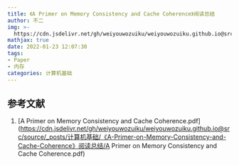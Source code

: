 ```yaml
---
title: 《A Primer on Memory Consistency and Cache Coherence》阅读总结
author: 不二
img: >-
  https://cdn.jsdelivr.net/gh/weiyouwozuiku/weiyouwozuiku.github.io@src/source/_posts/PageImg/计算机基础/《A-Primer-on-Memory-Consistency-and-Cache-Coherence》阅读总结.png
mathjax: true
date: 2022-01-23 12:07:30
tags: 
- Paper
- 内存
categories: 计算机基础
---
```




## 参考文献

1. [A Primer on Memory Consistency and Cache Coherence.pdf](https://cdn.jsdelivr.net/gh/weiyouwozuiku/weiyouwozuiku.github.io@src/source/_posts/计算机基础/《A-Primer-on-Memory-Consistency-and-Cache-Coherence》阅读总结/A Primer on Memory Consistency and Cache Coherence.pdf)

